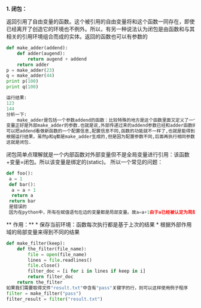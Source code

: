**1. 闭包：**

返回引用了自由变量的函数。这个被引用的自由变量将和这个函数一同存在，即使已经离开了创造它的环境也不例外。所以，有另一种说法认为闭包是由函数和与其相关的引用环境组合而成的实体。返回的函数也可以有参数的
```python
def make_adder(addend):
    def adder(augend):
        return augend + addend
    return adder
p = make_adder(23)
q = make_adder(44)
print p(100)
print q(100)

运行结果:
123
144
分析一下:
    make_adder是包括一个参数addend的函数：比较特殊的地方是这个函数里面又定义了一个新函数,这个新函数里面的一个
变量正好是外部make_adder的参数.也就是说,外部传递过来的addend参数已经和adder函数绑定到一起了,形成了一个新函数,我们
可以把addend看做新函数的一个配置信息,配置信息不同,函数的功能就不一样了,也就是能得到定制之后的函数.
根据运行结果，虽然p和q都是make_adder生成的,但是因为配置参数不同,后面再执行相同参数的函数后得到了不同的结果.
这就是闭包.
```
闭包简单点理解就是一个内部函数对外部变量但不是全局变量进行引用：该函数+变量=闭包。所以该变量是绑定的(static)。
所以一个常见的问题：
```python
def foo(): 
 a = 1
 def bar(): 
  a = a + 1
  return a 
 return bar
 是错误的
 因为在python中，所有在赋值语句左边的变量都是局部变量。故a=a+1由于a已经被认定为局部了，出错。解决：nonlocal
 ```
** 作用：**
* 
保存当前环境：函数每次执行都是基于上次的结果
* 
根据外部作用域的局部变量来得到不同的结果
```python
def make_filter(keep): 
    def the_filter(file_name): 
        file = open(file_name) 
        lines = file.readlines() 
        file.close() 
        filter_doc = [i for i in lines if keep in i] 
        return filter_doc 
    return the_filter
如果我们需要取得文件"result.txt"中含有"pass"关键字的行，则可以这样使用例子程序
filter = make_filter("pass")
filter_result = filter("result.txt")
```